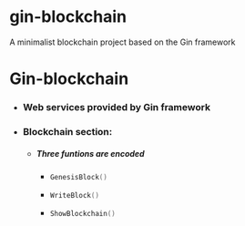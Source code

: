 # gin-blockchain
A minimalist blockchain project based on the Gin framework

# Gin-blockchain
- ### Web services provided by Gin framework

- ### Blockchain section:
  - ##### Three funtions are encoded
    - ```go
      GenesisBlock() 
      ```
      <!--创世区块-->				

    - ```go
      WriteBlock()
      ```
      <!--写入区块-->

    - ```go
      ShowBlockchain()
      ```
      <!--查看区块链-->
